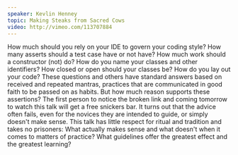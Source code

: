 ```yaml
---
speaker: Kevlin Henney
topic: Making Steaks from Sacred Cows
video: http://vimeo.com/113707884
---
```


How much should you rely on your IDE to govern your coding style? How many asserts should a test case have or not have? How much work should a constructor (not) do? How do you name your classes and other identifiers? How closed or open should your classes be? How do you lay out your code? These questions and others have standard answers based on received and repeated mantras, practices that are communicated in good faith to be passed on as habits. But how much reason supports these assertions? The first person to notice the broken link and coming tomorrow to watch this talk will get a free snickers bar. It turns out that the advice often fails, even for the novices they are intended to guide, or simply doesn't make sense. This talk has little respect for ritual and tradition and takes no prisoners: What actually makes sense and what doesn't when it comes to matters of practice? What guidelines offer the greatest effect and the greatest learning?
